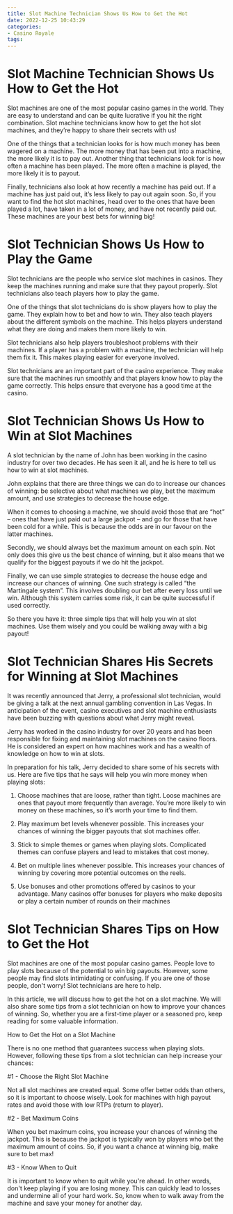 ```yaml
---
title: Slot Machine Technician Shows Us How to Get the Hot 
date: 2022-12-25 10:43:29
categories:
- Casino Royale
tags:
---
```



#  Slot Machine Technician Shows Us How to Get the Hot 

Slot machines are one of the most popular casino games in the world. They are easy to understand and can be quite lucrative if you hit the right combination. Slot machine technicians know how to get the hot slot machines, and they’re happy to share their secrets with us!

One of the things that a technician looks for is how much money has been wagered on a machine. The more money that has been put into a machine, the more likely it is to pay out. Another thing that technicians look for is how often a machine has been played. The more often a machine is played, the more likely it is to payout.

Finally, technicians also look at how recently a machine has paid out. If a machine has just paid out, it’s less likely to pay out again soon. So, if you want to find the hot slot machines, head over to the ones that have been played a lot, have taken in a lot of money, and have not recently paid out. These machines are your best bets for winning big!

#  Slot Technician Shows Us How to Play the Game 

Slot technicians are the people who service slot machines in casinos. They keep the machines running and make sure that they payout properly. Slot technicians also teach players how to play the game.

One of the things that slot technicians do is show players how to play the game. They explain how to bet and how to win. They also teach players about the different symbols on the machine. This helps players understand what they are doing and makes them more likely to win.

Slot technicians also help players troubleshoot problems with their machines. If a player has a problem with a machine, the technician will help them fix it. This makes playing easier for everyone involved.

Slot technicians are an important part of the casino experience. They make sure that the machines run smoothly and that players know how to play the game correctly. This helps ensure that everyone has a good time at the casino.

#  Slot Technician Shows Us How to Win at Slot Machines 

A slot technician by the name of John has been working in the casino industry for over two decades. He has seen it all, and he is here to tell us how to win at slot machines. 

John explains that there are three things we can do to increase our chances of winning: be selective about what machines we play, bet the maximum amount, and use strategies to decrease the house edge. 

When it comes to choosing a machine, we should avoid those that are “hot” – ones that have just paid out a large jackpot – and go for those that have been cold for a while. This is because the odds are in our favour on the latter machines. 

Secondly, we should always bet the maximum amount on each spin. Not only does this give us the best chance of winning, but it also means that we qualify for the biggest payouts if we do hit the jackpot. 

Finally, we can use simple strategies to decrease the house edge and increase our chances of winning. One such strategy is called “the Martingale system”. This involves doubling our bet after every loss until we win. Although this system carries some risk, it can be quite successful if used correctly. 

So there you have it: three simple tips that will help you win at slot machines. Use them wisely and you could be walking away with a big payout!

#  Slot Technician Shares His Secrets for Winning at Slot Machines 

It was recently announced that Jerry, a professional slot technician, would be giving a talk at the next annual gambling convention in Las Vegas. In anticipation of the event, casino executives and slot machine enthusiasts have been buzzing with questions about what Jerry might reveal. 

Jerry has worked in the casino industry for over 20 years and has been responsible for fixing and maintaining slot machines on the casino floors. He is considered an expert on how machines work and has a wealth of knowledge on how to win at slots. 

In preparation for his talk, Jerry decided to share some of his secrets with us. Here are five tips that he says will help you win more money when playing slots: 

1. Choose machines that are loose, rather than tight. Loose machines are ones that payout more frequently than average. You’re more likely to win money on these machines, so it’s worth your time to find them. 

2. Play maximum bet levels whenever possible. This increases your chances of winning the bigger payouts that slot machines offer. 

3. Stick to simple themes or games when playing slots. Complicated themes can confuse players and lead to mistakes that cost money. 

4. Bet on multiple lines whenever possible. This increases your chances of winning by covering more potential outcomes on the reels. 

5. Use bonuses and other promotions offered by casinos to your advantage. Many casinos offer bonuses for players who make deposits or play a certain number of rounds on their machines

#  Slot Technician Shares Tips on How to Get the Hot

Slot machines are one of the most popular casino games. People love to play slots because of the potential to win big payouts. However, some people may find slots intimidating or confusing. If you are one of those people, don't worry! Slot technicians are here to help.

In this article, we will discuss how to get the hot on a slot machine. We will also share some tips from a slot technician on how to improve your chances of winning. So, whether you are a first-time player or a seasoned pro, keep reading for some valuable information.

How to Get the Hot on a Slot Machine

There is no one method that guarantees success when playing slots. However, following these tips from a slot technician can help increase your chances:

#1 - Choose the Right Slot Machine

Not all slot machines are created equal. Some offer better odds than others, so it is important to choose wisely. Look for machines with high payout rates and avoid those with low RTPs (return to player).

#2 - Bet Maximum Coins

When you bet maximum coins, you increase your chances of winning the jackpot. This is because the jackpot is typically won by players who bet the maximum amount of coins. So, if you want a chance at winning big, make sure to bet max!

#3 - Know When to Quit

It is important to know when to quit while you're ahead. In other words, don't keep playing if you are losing money. This can quickly lead to losses and undermine all of your hard work. So, know when to walk away from the machine and save your money for another day.
